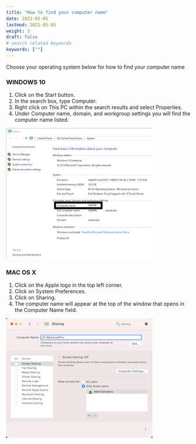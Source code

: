 ```yaml
---
title: "How to find your computer name"
date: 2021-05-05
lastmod: 2021-05-05
weight: 3
draft: false
# search related keywords
keywords: [""]
---
```

Choose your operating system below for how to find your computer name

### WINDOWS 10

1. Click on the Start button.
1. In the search box, type Computer.
1. Right click on This PC within the search results and select Properties.
1. Under Computer name, domain, and workgroup settings you will find the computer name listed.

![Windows 10](./win10hostname.png)

### MAC OS X

1. Click on the Apple logo in the top left corner.
1. Click on System Preferences.
1. Click on Sharing.
1. The computer name will appear at the top of the window that opens in the Computer Name field.

![MacOS](./machostname.png)

